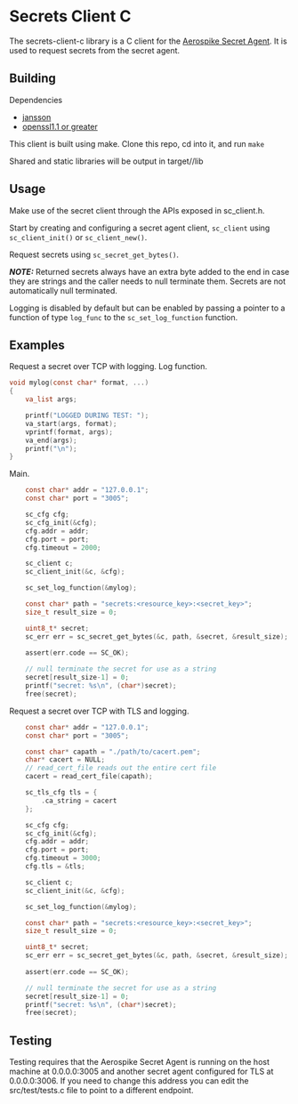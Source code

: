# Secrets Client C

The secrets-client-c library is a C client for the [Aerospike Secret Agent](https://docs.aerospike.com/tools/secret-agent).
It is used to request secrets from the secret agent.

## Building
Dependencies
 - [jansson](https://github.com/akheron/jansson)
 - [openssl1.1 or greater](https://github.com/openssl/openssl)

This client is built using make. Clone this repo, cd into it, and run `make`

Shared and static libraries will be output in target/<platform>/lib

## Usage
Make use of the secret client through the APIs exposed in sc_client.h.

Start by creating and configuring a secret agent client, `sc_client` using `sc_client_init()` or `sc_client_new()`.

Request secrets using `sc_secret_get_bytes()`.

**_NOTE:_**  Returned secrets always have an extra byte added to the end in case they are strings
and the  caller needs to null terminate them. Secrets are not automatically null terminated.

Logging is disabled by default but can be enabled by passing a
pointer to a function of type `log_func` to the `sc_set_log_function` function.

## Examples
Request a secret over TCP with logging.
Log function.
```c
void mylog(const char* format, ...)
{
    va_list args;

    printf("LOGGED DURING TEST: ");
    va_start(args, format);
    vprintf(format, args);
    va_end(args);
    printf("\n");
}
```
Main.
```c
    const char* addr = "127.0.0.1";
    const char* port = "3005";

    sc_cfg cfg;
    sc_cfg_init(&cfg);
    cfg.addr = addr;
    cfg.port = port;
    cfg.timeout = 2000;

    sc_client c;
    sc_client_init(&c, &cfg);

    sc_set_log_function(&mylog);

    const char* path = "secrets:<resource_key>:<secret_key>";
    size_t result_size = 0;

    uint8_t* secret;
    sc_err err = sc_secret_get_bytes(&c, path, &secret, &result_size);
    
    assert(err.code == SC_OK);

    // null terminate the secret for use as a string
    secret[result_size-1] = 0;
    printf("secret: %s\n", (char*)secret);
    free(secret);
```

Request a secret over TCP with TLS and logging.
```c
    const char* addr = "127.0.0.1";
    const char* port = "3005";

    const char* capath = "./path/to/cacert.pem";
    char* cacert = NULL;
    // read_cert_file reads out the entire cert file
    cacert = read_cert_file(capath);

    sc_tls_cfg tls = {
        .ca_string = cacert
    };

    sc_cfg cfg;
    sc_cfg_init(&cfg);
    cfg.addr = addr;
    cfg.port = port;
    cfg.timeout = 3000;
    cfg.tls = &tls;

    sc_client c;
    sc_client_init(&c, &cfg);

    sc_set_log_function(&mylog);

    const char* path = "secrets:<resource_key>:<secret_key>";
    size_t result_size = 0;

    uint8_t* secret;
    sc_err err = sc_secret_get_bytes(&c, path, &secret, &result_size);
    
    assert(err.code == SC_OK);

    // null terminate the secret for use as a string
    secret[result_size-1] = 0;
    printf("secret: %s\n", (char*)secret);
    free(secret);
```

## Testing
Testing requires that the Aerospike Secret Agent is running on the host machine at 0.0.0.0:3005
and another secret agent configured for TLS at 0.0.0.0:3006.
If you need to change this address you can edit the src/test/tests.c file to point to a different endpoint.
